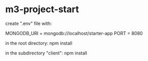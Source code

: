 # m3-project-start

create ".env" file with:

MONGODB_URI = mongodb://localhost/starter-app
PORT = 8080


in the root directory:
npm install

in the subdirectory "client":
npm install
